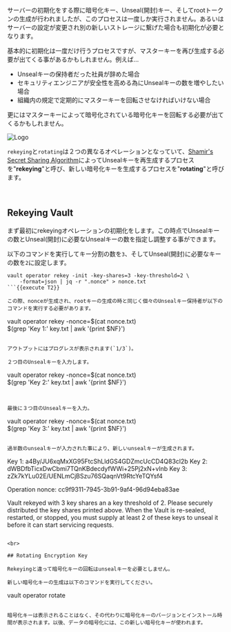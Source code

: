 サーバーの初期化をする際に暗号化キー、Unseal(開封)キー、そしてrootトークンの生成が行われましたが、このプロセスは一度しか実行されません。あるいはサーバーの設定が変更され別の新しいストレージに繋げた場合も初期化が必要となります。

基本的に初期化は一度だけ行うプロセスですが、マスターキーを再び生成する必要が出てくる事があるかもしれません。例えば…

- Unsealキーの保持者だった社員が辞めた場合
- セキュリティエンジニアが安全性を高める為にUnsealキーの数を増やしたい場合
- 組織内の規定で定期的にマスターキーを回転させなければいけない場合

更にはマスターキーによって暗号化されている暗号化キーを回転する必要が出てくるかもしれません。

<img src="https://education-yh.s3-us-west-2.amazonaws.com/screenshots/rekey-and-rotate.png" alt="Logo"/>

`rekeying`と`rotating`は２つの異なるオペレーションとなっていて、[Shamir's Secret Sharing Algorithm](https://en.wikipedia.org/wiki/Shamir%27s_Secret_Sharing)によってUnsealキーを再生成するプロセスを"**rekeying**"と呼び、新しい暗号化キーを生成するプロセスを"**rotating**"と呼びます。

<br>

## Rekeying Vault

まず最初にrekeyingオペレーションの初期化をします。この時点でUnsealキーの数とUnseal(開封)に必要なUnsealキーの数を指定し調整する事ができます。

以下のコマンドを実行してキー分割の数を`3`、そしてUnseal(開封)に必要なキーの数を`2`に設定します。

```
vault operator rekey -init -key-shares=3 -key-threshold=2 \
    -format=json | jq -r ".nonce" > nonce.txt
```{{execute T2}}

この際、nonceが生成され、rootキーの生成の時と同じく個々のUnsealキー保持者が以下のコマンドを実行する必要があります。

```
vault operator rekey -nonce=$(cat nonce.txt) \
    $(grep 'Key 1:' key.txt | awk '{print $NF}')
```{{execute T2}}

アウトプットにはプログレスが表示されます(`1/3`)。

２つ目のUnsealキーを入力します。

```
vault operator rekey -nonce=$(cat nonce.txt) \
    $(grep 'Key 2:' key.txt | awk '{print $NF}')
```{{execute T2}}


最後に３つ目のUnsealキーを入力。

```
vault operator rekey -nonce=$(cat nonce.txt) \
    $(grep 'Key 3:' key.txt | awk '{print $NF}')
```{{execute T2}}

過半数のunsealキーが入力された事により、新しいunsealキーが生成されます。

```
Key 1: a4By/JU6xqMxXG95FtcShLldGS4GDZmcUcCD4Q83cl2b
Key 2: dWBDfbTicxDwCbmi7TQnKBdecdyfWWi+25Pj2xN+vlnb
Key 3: zZk7kYLu02E/UENLmCjBSzu76SQaqnVt9RtcYeTQYsf4

Operation nonce: cc9f9311-7945-3b91-9af4-96d94eba83ae

Vault rekeyed with 3 key shares an a key threshold of 2. Please securely
distributed the key shares printed above. When the Vault is re-sealed,
restarted, or stopped, you must supply at least 2 of these keys to unseal it
before it can start servicing requests.
```

<br>

## Rotating Encryption Key

Rekeyingと違って暗号化キーの回転はunsealキーを必要としません。

新しい暗号化キーの生成は以下のコマンドを実行してください。

```
vault operator rotate
```{{execute T2}}

暗号化キーは表示されることはなく、その代わりに暗号化キーのバージョンとインストール時間が表示されます。以後、データの暗号化には、この新しい暗号化キーが使われます。
